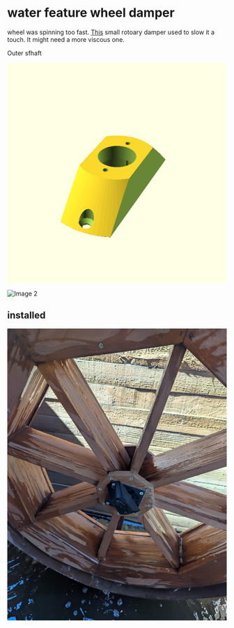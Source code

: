 # water feature wheel damper

wheel was spinning too fast.  [This](https://www.amazon.com/Bansbach-Easylift-FRN-D3-R501-G1-Standard/dp/B01N9MPNG3/) small rotoary damper used to slow it a touch.  It might need a more viscous one.

Outer sfhaft

![Image 1](outer_mount.scad.png)  

![Image 2](shaft.scad.png.jpg)

## installed
![jpg](mount.jpg)